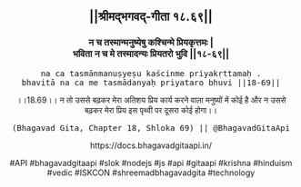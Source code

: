 <center><h2>||श्रीमद्‍भगवद्‍-गीता १८.६९||</h2>
<h3>न च तस्मान्मनुष्येषु कश्चिन्मे प्रियकृत्तमः |<br/>भविता न च मे तस्मादन्यः प्रियतरो भुवि ||१८-६९||</h3>
<pre>na ca tasmānmanuṣyeṣu kaścinme priyakṛttamaḥ .<br/>bhavitā na ca me tasmādanyaḥ priyataro bhuvi ||18-69||</pre>
<p>।।18.69।। न तो उससे बढ़कर मेरा अतिशय प्रिय कार्य करने वाला मनुष्यों में कोई है और न उससे बढ़कर मेरा प्रिय इस पृथ्वी पर दूसरा कोई होगा।।</p>
<pre>(Bhagavad Gita, Chapter 18, Shloka 69) || @BhagavadGitaApi</pre><p>https://docs.bhagavadgitaapi.in/</p><p>#API #bhagavadgitaapi #slok #nodejs #js #api #gitaapi #krishna #hinduism #vedic #ISKCON #shreemadbhagavadgita #technology</p></center>